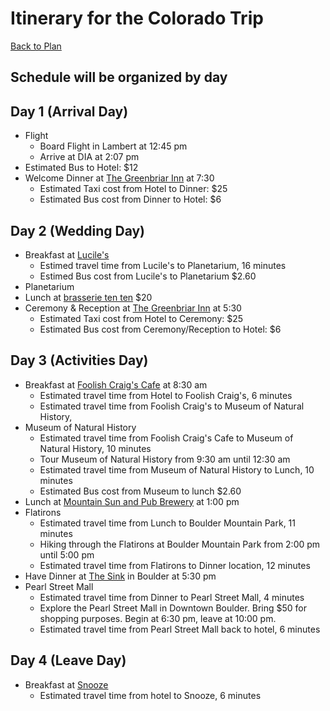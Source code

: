 # Itinerary for the Colorado Trip
[Back to Plan](../README.md)
## Schedule will be organized by day

## Day 1 (Arrival Day)
* Flight
   * Board Flight in Lambert at 12:45 pm
   * Arrive at DIA at 2:07 pm
* Estimated Bus to Hotel: $12
* Welcome Dinner at [The Greenbriar Inn](http://www.greenbriarinn.com) at 7:30
    * Estimated Taxi cost from Hotel to Dinner: $25
    * Estimated Bus cost from Dinner to Hotel: $6

## Day 2 (Wedding Day)
* Breakfast at [Lucile's](https://www.luciles.com/)
    * Estimed travel time from Lucile's to Planetarium, 16 minutes
    * Estimed Bus cost from Lucile's to Planetarium $2.60
* Planetarium
* Lunch at [brasserie ten ten](https://www.brasserietenten.com) $20
* Ceremony & Reception at [The Greenbriar Inn](http://www.greenbriarinn.com) at 5:30
    * Estimated Taxi cost from Hotel to Ceremony: $25
    * Estimated Bus cost from Ceremony/Reception to Hotel: $6
## Day 3 (Activities Day)
* Breakfast at [Foolish Craig's Cafe](http://www.foolishcraigs.com/) at 8:30 am
    * Estimated travel time from Hotel to Foolish Craig's, 6 minutes
    * Estimated travel time from Foolish Craig's to Museum of Natural History,
* Museum of Natural History
  * Estimated travel time from Foolish Craig's Cafe to Museum of Natural History, 10 minutes
  * Tour Museum of Natural History from 9:30 am until 12:30 am
  * Estimated travel time from Museum of Natural History to Lunch, 10 minutes
  * Estimated Bus cost from Museum to lunch $2.60
* Lunch at [Mountain Sun and Pub Brewery](http://www.mountainsunpub.com/new/index.html) at 1:00 pm
* Flatirons
  * Estimated travel time from Lunch to Boulder Mountain Park, 11 minutes
  * Hiking through the Flatirons at Boulder Mountain Park from 2:00 pm until 5:00 pm
  * Estimated travel time from Flatirons to Dinner location, 12 minutes
* Have Dinner at [The Sink](https://thesink.com/) in Boulder at 5:30 pm
* Pearl Street Mall
  * Estimated travel time from Dinner to Pearl Street Mall, 4 minutes
  * Explore the Pearl Street Mall in Downtown Boulder. Bring $50 for shopping purposes. Begin at 6:30 pm, leave at 10:00 pm.
  * Estimated travel time from Pearl Street Mall back to hotel, 6 minutes

## Day 4 (Leave Day)
* Breakfast at [Snooze](http://snoozeeatery.com/locations/boco/)
    * Estimated travel time from hotel to Snooze, 6 minutes
